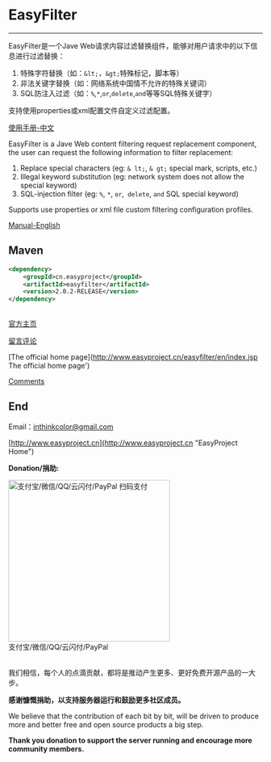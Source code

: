 # EasyFilter 

---------------

EasyFilter是一个Jave Web请求内容过滤替换组件，能够对用户请求中的以下信息进行过滤替换：

1. 特殊字符替换（如：`&lt;`，`&gt;`特殊标记，脚本等）
2. 非法关键字替换（如：网络系统中国情不允许的特殊关键词）
3. SQL防注入过滤（如：`%`,`*`,`or`,`delete`,`and`等等SQL特殊关键字）

支持使用properties或xml配置文件自定义过滤配置。

 
[使用手册-中文](doc/readme-zh.md)


EasyFilter is a Jave Web content filtering request replacement component, the user can request the following information to filter replacement:

1. Replace special characters (eg: `& lt;`, `& gt;` special mark, scripts, etc.)
2. Illegal keyword substitution (eg: network system does not allow the special keyword)
3. SQL-injection filter (eg: `%`, `*`, `or`,` delete`, `and` SQL special keyword)

Supports use properties or xml file custom filtering configuration profiles.

 
[Manual-English](doc/readme-en.md)


## Maven

```XML
<dependency>
	<groupId>cn.easyproject</groupId>
	<artifactId>easyfilter</artifactId>
	<version>2.0.2-RELEASE</version>
</dependency>
```

## 

[官方主页](http://www.easyproject.cn/easyfilter/zh-cn/index.jsp '官方主页')

[留言评论](http://www.easyproject.cn/easyfilter/zh-cn/index.jsp#donation '留言评论')

[The official home page](http://www.easyproject.cn/easyfilter/en/index.jsp The official home page')

[Comments](http://www.easyproject.cn/easyfilter/en/index.jsp#donation 'Comments')



## End

Email：<inthinkcolor@gmail.com>

[http://www.easyproject.cn](http://www.easyproject.cn "EasyProject Home")


**Donation/捐助:**

<a href="http://www.easyproject.cn/donation">
<img alt="
支付宝/微信/QQ/云闪付/PayPal 扫码支付" src="http://www.easyproject.cn/thanks/donation.png"  title="支付宝/微信/QQ/云闪付/PayPal 扫码支付"  height="320" width="320"></img></a>
<div>支付宝/微信/QQ/云闪付/PayPal</div>

<br/>

我们相信，每个人的点滴贡献，都将是推动产生更多、更好免费开源产品的一大步。

**感谢慷慨捐助，以支持服务器运行和鼓励更多社区成员。**

We believe that the contribution of each bit by bit, will be driven to produce more and better free and open source products a big step.

**Thank you donation to support the server running and encourage more community members.**
